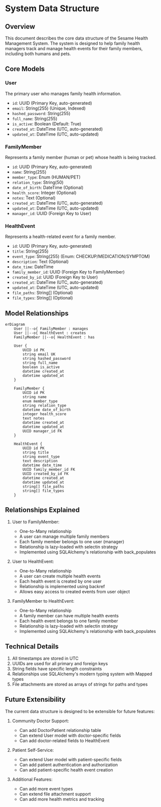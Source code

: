 # System Data Structure

## Overview
This document describes the core data structure of the Sesame Health Management System. The system is designed to help family health managers track and manage health events for their family members, including both humans and pets.

## Core Models

### User
The primary user who manages family health information.
- `id`: UUID (Primary Key, auto-generated)
- `email`: String(255) (Unique, Indexed)
- `hashed_password`: String(255)
- `full_name`: String(255)
- `is_active`: Boolean (Default: True)
- `created_at`: DateTime (UTC, auto-generated)
- `updated_at`: DateTime (UTC, auto-updated)

### FamilyMember
Represents a family member (human or pet) whose health is being tracked.
- `id`: UUID (Primary Key, auto-generated)
- `name`: String(255)
- `member_type`: Enum (HUMAN/PET)
- `relation_type`: String(50)
- `date_of_birth`: DateTime (Optional)
- `health_score`: Integer (Optional)
- `notes`: Text (Optional)
- `created_at`: DateTime (UTC, auto-generated)
- `updated_at`: DateTime (UTC, auto-updated)
- `manager_id`: UUID (Foreign Key to User)

### HealthEvent
Represents a health-related event for a family member.
- `id`: UUID (Primary Key, auto-generated)
- `title`: String(255)
- `event_type`: String(255) (Enum: CHECKUP/MEDICATION/SYMPTOM)
- `description`: Text (Optional)
- `date_time`: DateTime
- `family_member_id`: UUID (Foreign Key to FamilyMember)
- `created_by_id`: UUID (Foreign Key to User)
- `created_at`: DateTime (UTC, auto-generated)
- `updated_at`: DateTime (UTC, auto-updated)
- `file_paths`: String[] (Optional)
- `file_types`: String[] (Optional)

## Model Relationships

```mermaid
erDiagram
    User ||--o{ FamilyMember : manages
    User ||--o{ HealthEvent : creates
    FamilyMember ||--o{ HealthEvent : has

    User {
        UUID id PK
        string email UK
        string hashed_password
        string full_name
        boolean is_active
        datetime created_at
        datetime updated_at
    }

    FamilyMember {
        UUID id PK
        string name
        enum member_type
        string relation_type
        datetime date_of_birth
        integer health_score
        text notes
        datetime created_at
        datetime updated_at
        UUID manager_id FK
    }

    HealthEvent {
        UUID id PK
        string title
        string event_type
        text description
        datetime date_time
        UUID family_member_id FK
        UUID created_by_id FK
        datetime created_at
        datetime updated_at
        string[] file_paths
        string[] file_types
    }
```

## Relationships Explained

1. User to FamilyMember:
   - One-to-Many relationship
   - A user can manage multiple family members
   - Each family member belongs to one user (manager)
   - Relationship is lazy-loaded with selectin strategy
   - Implemented using SQLAlchemy's relationship with back_populates

2. User to HealthEvent:
   - One-to-Many relationship
   - A user can create multiple health events
   - Each health event is created by one user
   - Relationship is implemented using backref
   - Allows easy access to created events from user object

3. FamilyMember to HealthEvent:
   - One-to-Many relationship
   - A family member can have multiple health events
   - Each health event belongs to one family member
   - Relationship is lazy-loaded with selectin strategy
   - Implemented using SQLAlchemy's relationship with back_populates

## Technical Details

1. All timestamps are stored in UTC
2. UUIDs are used for all primary and foreign keys
3. String fields have specific length constraints
4. Relationships use SQLAlchemy's modern typing system with Mapped types
5. File attachments are stored as arrays of strings for paths and types

## Future Extensibility

The current data structure is designed to be extensible for future features:

1. Community Doctor Support:
   - Can add DoctorPatient relationship table
   - Can extend User model with doctor-specific fields
   - Can add doctor-related fields to HealthEvent

2. Patient Self-Service:
   - Can extend User model with patient-specific fields
   - Can add patient authentication and authorization
   - Can add patient-specific health event creation

3. Additional Features:
   - Can add more event types
   - Can extend file attachment support
   - Can add more health metrics and tracking